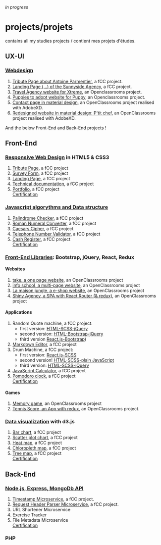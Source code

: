 *in progress*

# projects/projets
contains all my studies projects / contient mes projets d'études.


## UX-UI
### [Webdesign](https://github.com/s-manguy/projects/tree/main/webdesign)
1. [Tribute Page about Antoine Parmentier](https://github.com/s-manguy/projects/tree/main/webdesign/antoine-parmentier_tribute-page), a fCC project.
2. [Landing Page (...) of the Sunnyside Agency](https://github.com/s-manguy/projects/blob/main/webdesign/sunnyside-agency_landing-page), a fCC project.
3. [Travel Agency website for Xtreme](https://github.com/s-manguy/projects/tree/main/webdesign/xtreme_website), an Openclassrooms project.
4. [Puppies to adopt website for Puppy](https://github.com/s-manguy/projects/tree/main/webdesign/puppy_website), an Openclassrooms project.
5. [Contact page in material design](https://github.com/s-manguy/projects/tree/main/webdesign/material-design-contact-page), an OpenClassrooms project realised with AdobeXD.
6. [Redesigned website in material design: P'tit chef](https://github.com/s-manguy/projects/tree/main/webdesign/p-tit-chef-website-redesigned-in-material-design), an OpenClassrooms project realised with AdobeXD.

And the below Front-End and Back-End projects !

## Front-End

### [Responsive Web Design](https://github.com/s-manguy/projects/tree/main/RWD) in HTML5 & CSS3
1. [Tribute Page](https://github.com/s-manguy/projects/tree/main/RWD/fcc-01-tribute-page), a fCC project
1. [Survey Form](https://github.com/s-manguy/projects/tree/main/RWD/fcc-02-survey-form), a fCC project
1. [Landing Page](https://github.com/s-manguy/projects/tree/main/RWD/fcc-03-landing-page), a fCC project
1. [Technical documentation](https://github.com/s-manguy/projects/tree/main/RWD/fcc-04-technical-documentation), a fCC project
1. [Portfolio](https://github.com/s-manguy/projects/tree/main/RWD/fcc-05-portfolio), a fCC project  
[Certification](https://www.freecodecamp.org/certification/fcc3ab085a4-3e2d-4160-a445-50914111cc0d/responsive-web-design)

### [Javascript algorythms and Data structure](https://github.com/s-manguy/projects/tree/main/javascript-algorythms-and-data-structures)
1. [Palindrome Checker](https://github.com/s-manguy/projects/tree/main/javascript-algorythms-and-data-structures/01-palindrome-checker), a fCC project
1. [Roman Numeral Converter](https://github.com/s-manguy/projects/tree/main/javascript-algorythms-and-data-structures/02-roman-numeral-converter), a fCC project
1. [Caesars Cipher](https://github.com/s-manguy/projects/tree/main/javascript-algorythms-and-data-structures/03-caesars-cipher), a fCC project
1. [Telephone Number Validator](https://github.com/s-manguy/projects/tree/main/javascript-algorythms-and-data-structures/04-telephone-number-validator), a fCC project
1. [Cash Register](https://github.com/s-manguy/projects/tree/main/javascript-algorythms-and-data-structures/05-cash-register), a fCC project  
[Certification](https://www.freecodecamp.org/certification/fcc3ab085a4-3e2d-4160-a445-50914111cc0d/javascript-algorithms-and-data-structures)

### [Front-End Libraries](https://github.com/s-manguy/projects/tree/main/front-end-libraries): Bootstrap, jQuery, React, Redux
#### Websites  
1. [take, a one page website](https://github.com/s-manguy/projects/tree/main/front-end-libraries/oc-01-onepage-website), an OpenClassrooms project
2. [info school, a multi-page website](https://github.com/s-manguy/projects/tree/main/front-end-libraries/oc-02-website-InfoSchool), an OpenClassrooms project
3. [La maison jungle, a e-shop website](https://github.com/s-manguy/projects/tree/main/front-end-libraries/oc-04-la-maison-jungle), an OpenClassrooms project  
4. [Shiny Agency, a SPA with React Router (& redux)](https://github.com/s-manguy/projects/tree/main/front-end-libraries/oc-05-shiny-agency), an OpenClassrooms project

#### Applications  
1. Random Quote machine, a fCC project:
    * first version: [HTML-SCSS-jQuery](https://github.com/s-manguy/projects/tree/main/front-end-libraries/fcc-01-randomquote-version-01-html-scss-jquery)
    * second version: [HTML-Bootstrap-jQuery](https://github.com/s-manguy/projects/tree/main/front-end-libraries/fcc-01-randomquote-version-02-bootstrap-jquery)
    * third version [React.js-Bootstrap](https://github.com/s-manguy/projects/tree/main/front-end-libraries/fcc-01-randomquote-version-03-react-bootstrap))
2. [Markdown Editor](https://github.com/s-manguy/projects/tree/main/front-end-libraries/fcc-02-markdown-previewer), a fCC project
3. Drum Machine, a fCC project:
    * first version: [React.js-SCSS](https://github.com/s-manguy/projects/tree/main/front-end-libraries/fcc-03-drum-machine-version-01-react)
    * second version! [HTML-SCSS-plain JavaScript](https://github.com/s-manguy/projects/tree/main/front-end-libraries/fcc-03-drum-machine-version-02-plainjavascript)
    * third version: [HTML-SCSS-jQuery](https://github.com/s-manguy/projects/tree/main/front-end-libraries/fcc-03-drum-machine-version-03-jquery)
4. [JavaScript Calculator](https://github.com/s-manguy/projects/tree/main/front-end-libraries/fcc-04-javascript-calculator), a fCC project
5. [Pomodoro clock](https://github.com/s-manguy/projects/tree/main/front-end-libraries/fcc-05-pomodoro-clock), a fCC project  
[Certification](https://www.freecodecamp.org/certification/fcc3ab085a4-3e2d-4160-a445-50914111cc0d/front-end-libraries)


#### Games
1. [Memory game](https://github.com/s-manguy/projects/tree/main/front-end-libraries/oc-03-memory-game), an OpenClassrooms project
2. [Tennis Score, an App with redux](https://github.com/s-manguy/projects/tree/main/front-end-libraries/oc-06-tennis-score-redux), an OpenClassrooms project.

### [Data visualization](https://github.com/s-manguy/projects/tree/main/data-visualization) with d3.js
1. [Bar chart](https://github.com/s-manguy/projects/tree/main/data-visualization/fcc-01-barchart-RWD), a fCC project
2. [Scatter plot chart](https://github.com/s-manguy/projects/tree/main/data-visualization/fcc-02-scatterplot-RWD), a fCC project
3. [Heat map](https://github.com/s-manguy/projects/tree/main/data-visualization/fcc-03-heatmap), a fCC project
4. [Chloropleth map](https://github.com/s-manguy/projects/tree/main/data-visualization/fcc-04-choroplethmap-RWD), a fCC project
5. [Tree map](https://github.com/s-manguy/projects/tree/main/data-visualization/fcc-05-treemapdiagram-3datasets), a fCC project  
[Certification](https://www.freecodecamp.org/certification/fcc3ab085a4-3e2d-4160-a445-50914111cc0d/data-visualization)

## Back-End
### [Node.js, Express, MongoDb API](https://github.com/s-manguy/projects/tree/main/APIs-microservices)
1. [Timestamp Microservice](https://github.com/s-manguy/projects/tree/main/APIs-microservices/fcc-01-timestamp), a fCC project.
1. [Request Header Parser Microservice](https://github.com/s-manguy/projects/tree/main/APIs-microservices/fcc-02-requestheaderparser), a fCC project.  
1. URL Shortener Microservice 
1. Exercise Tracker 
1. File Metadata Microservice  
[Certification]()
### PHP

